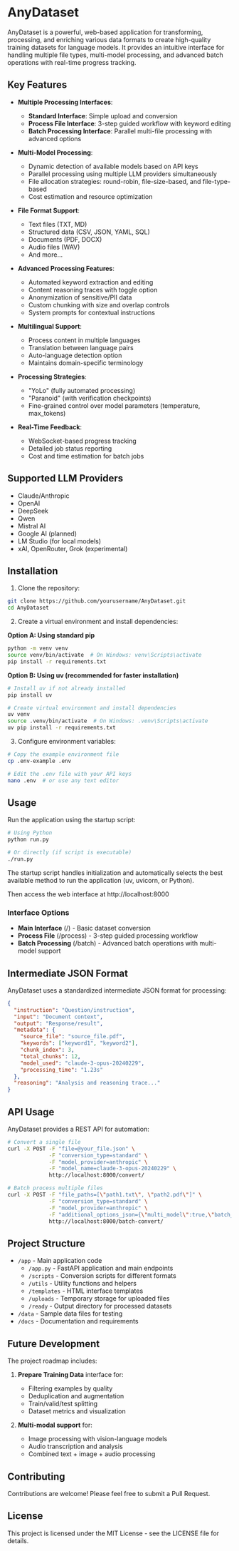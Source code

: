 # AnyDataset

AnyDataset is a powerful, web-based application for transforming, processing, and enriching various data formats to create high-quality training datasets for language models. It provides an intuitive interface for handling multiple file types, multi-model processing, and advanced batch operations with real-time progress tracking.

## Key Features

- **Multiple Processing Interfaces**:
  - **Standard Interface**: Simple upload and conversion
  - **Process File Interface**: 3-step guided workflow with keyword editing
  - **Batch Processing Interface**: Parallel multi-file processing with advanced options

- **Multi-Model Processing**:
  - Dynamic detection of available models based on API keys
  - Parallel processing using multiple LLM providers simultaneously
  - File allocation strategies: round-robin, file-size-based, and file-type-based
  - Cost estimation and resource optimization

- **File Format Support**:
  - Text files (TXT, MD)
  - Structured data (CSV, JSON, YAML, SQL)
  - Documents (PDF, DOCX)
  - Audio files (WAV)
  - And more...

- **Advanced Processing Features**:
  - Automated keyword extraction and editing
  - Content reasoning traces with toggle option
  - Anonymization of sensitive/PII data
  - Custom chunking with size and overlap controls
  - System prompts for contextual instructions

- **Multilingual Support**:
  - Process content in multiple languages
  - Translation between language pairs
  - Auto-language detection option
  - Maintains domain-specific terminology

- **Processing Strategies**:
  - "YoLo" (fully automated processing)
  - "Paranoid" (with verification checkpoints)
  - Fine-grained control over model parameters (temperature, max_tokens)

- **Real-Time Feedback**:
  - WebSocket-based progress tracking
  - Detailed job status reporting
  - Cost and time estimation for batch jobs

## Supported LLM Providers

- Claude/Anthropic
- OpenAI
- DeepSeek
- Qwen
- Mistral AI
- Google AI (planned)
- LM Studio (for local models)
- xAI, OpenRouter, Grok (experimental)

## Installation

1. Clone the repository:
```bash
git clone https://github.com/yourusername/AnyDataset.git
cd AnyDataset
```

2. Create a virtual environment and install dependencies:

**Option A: Using standard pip**
```bash
python -m venv venv
source venv/bin/activate  # On Windows: venv\Scripts\activate
pip install -r requirements.txt
```

**Option B: Using uv (recommended for faster installation)**
```bash
# Install uv if not already installed
pip install uv

# Create virtual environment and install dependencies
uv venv
source .venv/bin/activate  # On Windows: .venv\Scripts\activate
uv pip install -r requirements.txt
```

3. Configure environment variables:
```bash
# Copy the example environment file
cp .env-example .env

# Edit the .env file with your API keys
nano .env  # or use any text editor
```

## Usage

Run the application using the startup script:
```bash
# Using Python
python run.py

# Or directly (if script is executable)
./run.py
```

The startup script handles initialization and automatically selects the best available method to run the application (uv, uvicorn, or Python).

Then access the web interface at http://localhost:8000

### Interface Options

- **Main Interface** (/) - Basic dataset conversion
- **Process File** (/process) - 3-step guided processing workflow
- **Batch Processing** (/batch) - Advanced batch operations with multi-model support

## Intermediate JSON Format

AnyDataset uses a standardized intermediate JSON format for processing:

```json
{
  "instruction": "Question/instruction",
  "input": "Document context",
  "output": "Response/result",
  "metadata": {
    "source_file": "source_file.pdf",
    "keywords": ["keyword1", "keyword2"],
    "chunk_index": 3,
    "total_chunks": 12,
    "model_used": "claude-3-opus-20240229",
    "processing_time": "1.23s"
  },
  "reasoning": "Analysis and reasoning trace..."
}
```

## API Usage

AnyDataset provides a REST API for automation:

```bash
# Convert a single file
curl -X POST -F "file=@your_file.json" \
             -F "conversion_type=standard" \
             -F "model_provider=anthropic" \
             -F "model_name=claude-3-opus-20240229" \
             http://localhost:8000/convert/

# Batch process multiple files
curl -X POST -F "file_paths=[\"path1.txt\", \"path2.pdf\"]" \
             -F "conversion_type=standard" \
             -F "model_provider=anthropic" \
             -F "additional_options_json={\"multi_model\":true,\"batch_strategy\":\"yolo\"}" \
             http://localhost:8000/batch-convert/
```

## Project Structure

- `/app` - Main application code
  - `/app.py` - FastAPI application and main endpoints
  - `/scripts` - Conversion scripts for different formats
  - `/utils` - Utility functions and helpers
  - `/templates` - HTML interface templates
  - `/uploads` - Temporary storage for uploaded files
  - `/ready` - Output directory for processed datasets
- `/data` - Sample data files for testing
- `/docs` - Documentation and requirements

## Future Development

The project roadmap includes:

1. **Prepare Training Data** interface for:
   - Filtering examples by quality
   - Deduplication and augmentation
   - Train/valid/test splitting
   - Dataset metrics and visualization

2. **Multi-modal support** for:
   - Image processing with vision-language models
   - Audio transcription and analysis
   - Combined text + image + audio processing

## Contributing

Contributions are welcome! Please feel free to submit a Pull Request.

## License

This project is licensed under the MIT License - see the LICENSE file for details.